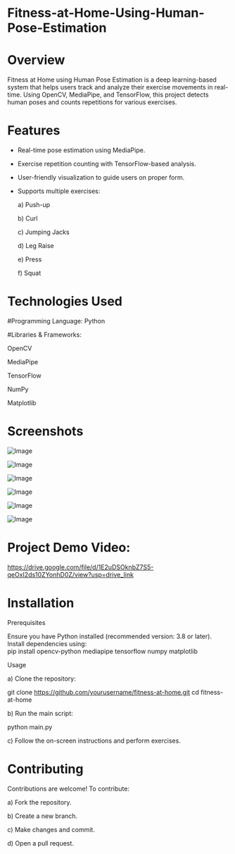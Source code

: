 # Fitness-at-Home-Using-Human-Pose-Estimation
# Overview

Fitness at Home using Human Pose Estimation is a deep learning-based system that helps users track and analyze their exercise movements in real-time. Using OpenCV, MediaPipe, and TensorFlow, this project detects human poses and counts repetitions for various exercises.

# Features

- Real-time pose estimation using MediaPipe.

- Exercise repetition counting with TensorFlow-based analysis.

- User-friendly visualization to guide users on proper form.

- Supports multiple exercises:

  a) Push-up

  b) Curl

   c) Jumping Jacks

   d) Leg Raise

   e) Press

   f) Squat

# Technologies Used

#Programming Language: Python

#Libraries & Frameworks:

OpenCV

MediaPipe

TensorFlow

NumPy

Matplotlib


# Screenshots
![Image](https://github.com/user-attachments/assets/6a803497-dd72-4551-a26e-c6c2ff248d36)

![Image](https://github.com/user-attachments/assets/b761535f-4abc-462c-9c15-bd286db2e301)

![Image](https://github.com/user-attachments/assets/8bc4d4fe-f51c-44c0-bc0d-705c42ad30d7)

![Image](https://github.com/user-attachments/assets/8268fac7-7d10-41b1-bdd6-9cf0fc684fa8)

![Image](https://github.com/user-attachments/assets/99a77395-af59-4b29-9649-dbbcef5c52fb)

![Image](https://github.com/user-attachments/assets/aecc8c81-0870-415f-927d-bc58c075cddb)

# Project Demo Video: <br>

https://drive.google.com/file/d/1E2uDSOknbZ7S5-qeOxI2ds10ZYonhD0Z/view?usp=drive_link

# Installation

Prerequisites

Ensure you have Python installed (recommended version: 3.8 or later). Install dependencies using: <br>
pip install opencv-python mediapipe tensorflow numpy matplotlib <br>

Usage

a) Clone the repository:

git clone https://github.com/yourusername/fitness-at-home.git
cd fitness-at-home

b) Run the main script:

python main.py

c) Follow the on-screen instructions and perform exercises.

# Contributing

Contributions are welcome! To contribute:

a) Fork the repository.

b) Create a new branch.

c) Make changes and commit.

d) Open a pull request.
